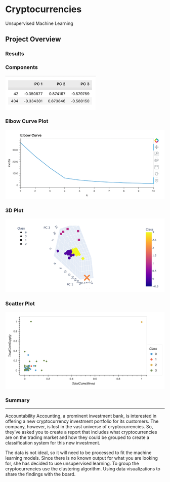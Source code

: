 # Cryptocurrencies
Unsupervised Machine Learning

## Project Overview



### Results

### Components

![components](./Resources/components.png)

### Elbow Curve Plot
![elbow_curve](./Resources/elbow_curve.png)

### 3D Plot
![3D_plot](./Resources/3D_plot.png)

### Scatter Plot
![scatter_plot](./Resources/scatter_plot.png)





### Summary



-------------------------------------------------------------------------------------------------------------------------------------------

Accountability Accounting, a prominent investment bank, is interested in offering a new cryptocurrency investment portfolio for its customers. The company, however, is lost in the vast universe of cryptocurrencies. So, they’ve asked you to create a report that includes what cryptocurrencies are on the trading market and how they could be grouped to create a classification system for this new investment.

The data is not ideal, so it will need to be processed to fit the machine learning models. Since there is no known output for what you are looking for, she has decided to use unsupervised learning. To group the cryptocurrencies use the clustering algorithm. Using data visualizations to share the findings with the board.

